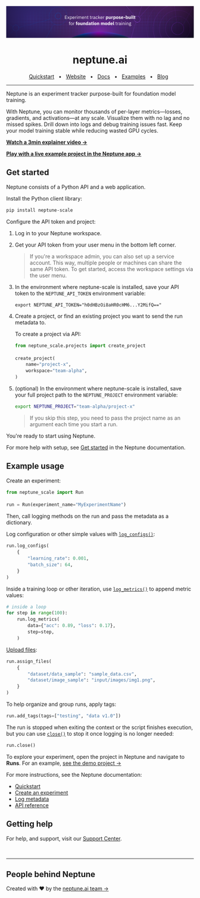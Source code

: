 <div align="center">
    <img src="https://raw.githubusercontent.com/neptune-ai/neptune-client/assets/readme/Github-cover-022025.png" width="1500" />
 <h1>neptune.ai</h1>
</div>

<div align="center">
  <a href="https://docs.neptune.ai/quickstart/">Quickstart</a>
  <span>&nbsp;&nbsp;•&nbsp;&nbsp;</span>
  <a href="https://neptune.ai/">Website</a>
  <span>&nbsp;&nbsp;•&nbsp;&nbsp;</span>
  <a href="https://docs.neptune.ai/">Docs</a>
  <span>&nbsp;&nbsp;•&nbsp;&nbsp;</span>
  <a href="https://github.com/neptune-ai/scale-examples">Examples</a>
  <span>&nbsp;&nbsp;•&nbsp;&nbsp;</span>
  <a href="https://neptune.ai/blog">Blog</a>
&nbsp;
  <hr />
</div>

Neptune is an experiment tracker purpose-built for foundation model training.

With Neptune, you can monitor thousands of per-layer metrics—losses, gradients, and activations—at any scale. Visualize them with no lag and no missed spikes. Drill down into logs and debug training issues fast. Keep your model training stable while reducing wasted GPU cycles.

<a href="https://youtu.be/0J4dsEq8i08"><b>Watch a 3min explainer video →</b></a>
&nbsp;

<a href="https://scale.neptune.ai/o/examples/org/LLM-Pretraining/reports/9e6a2cad-77e7-42df-9d64-28f07d37e908"><b>Play with a live example project in the Neptune app  →</b></a>
&nbsp;

## Get started

Neptune consists of a Python API and a web application.

Install the Python client library:

```bash
pip install neptune-scale
```

Configure the API token and project:

1. Log in to your Neptune workspace.
1. Get your API token from your user menu in the bottom left corner.

    > If you're a workspace admin, you can also set up a service account. This way, multiple people or machines can share the same API token. To get started, access the workspace settings via the user menu.

1. In the environment where neptune-scale is installed, save your API token to the `NEPTUNE_API_TOKEN` environment variable:

    ```
    export NEPTUNE_API_TOKEN="h0dHBzOi8aHR0cHM6...Y2MifQ=="
    ```

1. Create a project, or find an existing project you want to send the run metadata to.

    To create a project via API:

    ```python
    from neptune_scale.projects import create_project

    create_project(
        name="project-x",
        workspace="team-alpha",
    )
    ```

1. (optional) In the environment where neptune-scale is installed, save your full project path to the `NEPTUNE_PROJECT` environment variable:

    ```bash
    export NEPTUNE_PROJECT="team-alpha/project-x"
    ```

    > If you skip this step, you need to pass the project name as an argument each time you start a run.

You're ready to start using Neptune.

For more help with setup, see [Get started][docs] in the Neptune documentation.

## Example usage

Create an experiment:

```python
from neptune_scale import Run

run = Run(experiment_name="MyExperimentName")
```

Then, call logging methods on the run and pass the metadata as a dictionary.

Log configuration or other simple values with [`log_configs()`][log_configs]:

```python
run.log_configs(
    {
        "learning_rate": 0.001,
        "batch_size": 64,
    }
)
```

Inside a training loop or other iteration, use [`log_metrics()`][log_metrics] to append metric values:

```python
# inside a loop
for step in range(100):
    run.log_metrics(
        data={"acc": 0.89, "loss": 0.17},
        step=step,
    )
```

[Upload files][log-files]:

```python
run.assign_files(
    {
        "dataset/data_sample": "sample_data.csv",
        "dataset/image_sample": "input/images/img1.png",
    }
)
```

To help organize and group runs, apply tags:

```python
run.add_tags(tags=["testing", "data v1.0"])
```

The run is stopped when exiting the context or the script finishes execution, but you can use [`close()`][close] to stop it once logging is no longer needed:

```python
run.close()
```

To explore your experiment, open the project in Neptune and navigate to **Runs**. For an example, [see the demo project &rarr;][demo-project]

For more instructions, see the Neptune documentation:

- [Quickstart][quickstart]
- [Create an experiment][new-experiment]
- [Log metadata][log-metadata]
- [API reference][api-ref]

## Getting help

For help, and support, visit our [Support Center](https://support.neptune.ai/).

&nbsp;
<hr />

## People behind Neptune

Created with :heart: by the [neptune.ai team &rarr;](https://neptune.ai/jobs#team)


[api-ref]: https://docs.neptune.ai/run
[close]: https://docs.neptune.ai/run/close
[docs]: https://docs.neptune.ai/setup
[experiments]: https://docs.neptune.ai/experiments
[log-files]: https://docs.neptune.ai/log_files
[log-metadata]: https://docs.neptune.ai/log_metadata
[log_configs]: https://docs.neptune.ai/run/log_configs
[log_metrics]: https://docs.neptune.ai/run/log_metrics
[new-experiment]: https://docs.neptune.ai/create_experiment
[quickstart]: https://docs.neptune.ai/quickstart
[demo-project]: https://scale.neptune.ai/o/examples/org/LLM-Pretraining/reports/9e6a2cad-77e7-42df-9d64-28f07d37e908
